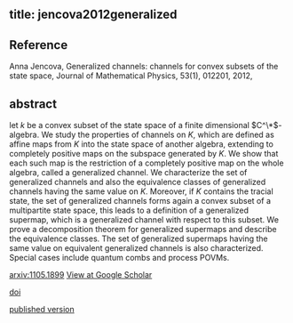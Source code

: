 title: jencova2012generalized
---


## Reference

Anna Jencova, Generalized channels: channels for convex subsets of the state space, Journal of Mathematical Physics, 53(1), 012201,  2012,

## abstract 
  let $k$ be a convex subset of the state space of a finite dimensional
$C^\*$-algebra. We study the properties of channels on $K$, which are defined as
affine maps from $K$ into the state space of another algebra, extending to
completely positive maps on the subspace generated by $K$. We show that each
such map is the restriction of a completely positive map on the whole algebra,
called a generalized channel. We characterize the set of generalized channels
and also the equivalence classes of generalized channels having the same value
on $K$. Moreover, if $K$ contains the tracial state, the set of generalized
channels forms again a convex subset of a multipartite state space, this leads
to a definition of a generalized supermap, which is a generalized channel with
respect to this subset. We prove a decomposition theorem for generalized
supermaps and describe the equivalence classes. The set of generalized
supermaps having the same value on equivalent generalized channels is also
characterized. Special cases include quantum combs and process POVMs.

    
[arxiv:1105.1899](https://arxiv.org/abs/1105.1899)
[View at Google Scholar](https://scholar.google.com/scholar_lookup?arxiv_id=1105.1899) 

[doi](https://doi.org/10.1063/1.3676294)    


[published version](jencova2012generalized/published.pdf)
